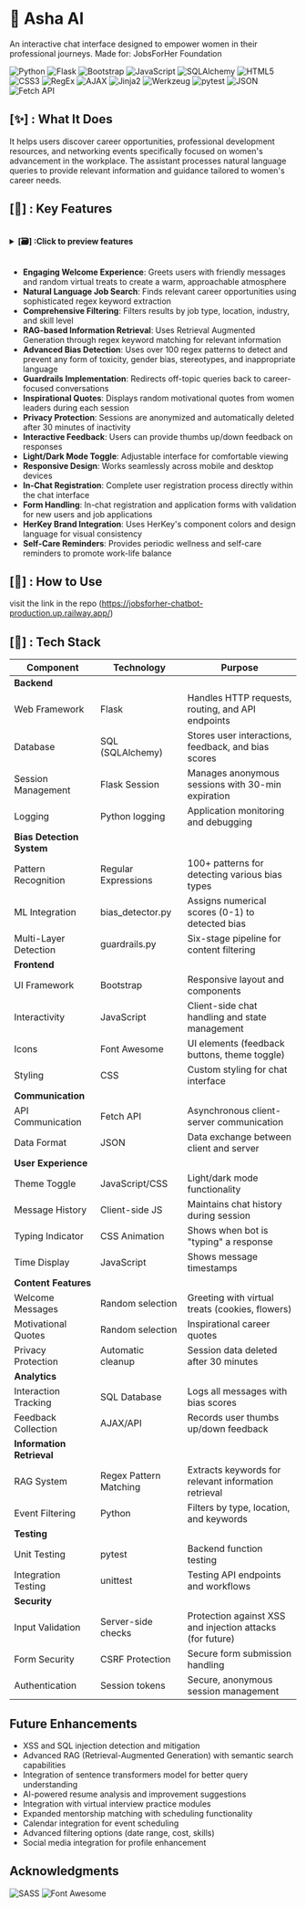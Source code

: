 # 🎴 Asha AI
An interactive chat interface designed to empower women in their professional journeys.
Made for: JobsForHer Foundation 

![Python](https://img.shields.io/badge/python-3.7+-blue.svg)
![Flask](https://img.shields.io/badge/flask-2.0.1-lightgrey.svg)
![Bootstrap](https://img.shields.io/badge/bootstrap-5.0.2-purple.svg)
![JavaScript](https://img.shields.io/badge/javascript-ES6+-yellow.svg)
![SQLAlchemy](https://img.shields.io/badge/sqlalchemy-1.4.23-red.svg)
![HTML5](https://img.shields.io/badge/html-5-orange.svg)
![CSS3](https://img.shields.io/badge/css-3-blue.svg)
![RegEx](https://img.shields.io/badge/regex-100+_patterns-brightgreen.svg)
![AJAX](https://img.shields.io/badge/ajax-asynchronous-blueviolet.svg)
![Jinja2](https://img.shields.io/badge/jinja-3.0.1-red.svg)
![Werkzeug](https://img.shields.io/badge/werkzeug-2.0.1-blue.svg)
![pytest](https://img.shields.io/badge/pytest-6.2.5-green.svg)
![JSON](https://img.shields.io/badge/json-structured_data-brightgreen.svg)
![Fetch API](https://img.shields.io/badge/fetch_api-native-orange.svg)



## [✨] : What It Does

It helps users discover career opportunities, professional development resources, and networking events specifically focused on women's advancement in the workplace. 
The assistant processes natural language queries to provide relevant information and guidance tailored to women's career needs.

## [🎯] : Key Features
<br>
<details>
<br><br><summary> <b>[🗃️] :Click to preview features </b> </summary> 
<br>
<b>Initial page:</b>
<br>
<img width ="500" src="https://github.com/user-attachments/assets/c8a3b562-aec6-4585-b8d2-4afc0c7634c2" alt="/info"/>
<br><br>
<b>Job Search</b>
<br>
<img width="500" src="https://github.com/user-attachments/assets/0ee0247a-4df4-46db-91c0-58987666f4a4" alt="/store"/>
<br><br>
<b>Hallucination Handling</b>
<br>
<img width="500" src="https://github.com/user-attachments/assets/b8f10ff9-d70e-48f7-93e4-63393abc3a89" alt="/queue"/>
<br><br>
<b>In-Chat Registration for new users</b>
<br>
<img width="500" src="https://github.com/user-attachments/assets/1d92bd58-be7b-4100-98c0-f73cd0f0e4de" alt="/queue"/>
<hr>
</details>
<br>

- **Engaging Welcome Experience**: Greets users with friendly messages and random virtual treats to create a warm, approachable atmosphere
- **Natural Language Job Search**: Finds relevant career opportunities using sophisticated regex keyword extraction
- **Comprehensive Filtering**: Filters results by job type, location, industry, and skill level
- **RAG-based Information Retrieval**: Uses Retrieval Augmented Generation through regex keyword matching for relevant information
- **Advanced Bias Detection**: Uses over 100 regex patterns to detect and prevent any form of toxicity, gender bias, stereotypes, and inappropriate language
- **Guardrails Implementation**: Redirects off-topic queries back to career-focused conversations
- **Inspirational Quotes**: Displays random motivational quotes from women leaders during each session
- **Privacy Protection**: Sessions are anonymized and automatically deleted after 30 minutes of inactivity
- **Interactive Feedback**: Users can provide thumbs up/down feedback on responses
- **Light/Dark Mode Toggle**: Adjustable interface for comfortable viewing
- **Responsive Design**: Works seamlessly across mobile and desktop devices
- **In-Chat Registration**: Complete user registration process directly within the chat interface
- **Form Handling**: In-chat registration and application forms with validation for new users and job applications
- **HerKey Brand Integration**: Uses HerKey's component colors and design language for visual consistency
- **Self-Care Reminders**: Provides periodic wellness and self-care reminders to promote work-life balance



## [🚀] : How to Use
visit the link in the repo (https://jobsforher-chatbot-production.up.railway.app/)

## [🔧] : Tech Stack

| Component | Technology | Purpose |
|-----------|------------|---------|
| **Backend** 
| Web Framework | Flask | Handles HTTP requests, routing, and API endpoints |
| Database | SQL (SQLAlchemy) | Stores user interactions, feedback, and bias scores |
| Session Management | Flask Session | Manages anonymous sessions with 30-min expiration |
| Logging | Python logging | Application monitoring and debugging |
| **Bias Detection System** |  |  |
| Pattern Recognition | Regular Expressions | 100+ patterns for detecting various bias types |
| ML Integration | bias_detector.py | Assigns numerical scores (0-1) to detected bias |
| Multi-Layer Detection | guardrails.py | Six-stage pipeline for content filtering |
| **Frontend** |  |  |
| UI Framework | Bootstrap | Responsive layout and components |
| Interactivity | JavaScript | Client-side chat handling and state management |
| Icons | Font Awesome | UI elements (feedback buttons, theme toggle) |
| Styling | CSS | Custom styling for chat interface |
| **Communication** |  |  |
| API Communication | Fetch API | Asynchronous client-server communication |
| Data Format | JSON | Data exchange between client and server |
| **User Experience** |  |  |
| Theme Toggle | JavaScript/CSS | Light/dark mode functionality |
| Message History | Client-side JS | Maintains chat history during session |
| Typing Indicator | CSS Animation | Shows when bot is "typing" a response |
| Time Display | JavaScript | Shows message timestamps |
| **Content Features** |  |  |
| Welcome Messages | Random selection | Greeting with virtual treats (cookies, flowers) |
| Motivational Quotes | Random selection | Inspirational career quotes |
| Privacy Protection | Automatic cleanup | Session data deleted after 30 minutes |
| **Analytics** |  |  |
| Interaction Tracking | SQL Database | Logs all messages with bias scores |
| Feedback Collection | AJAX/API | Records user thumbs up/down feedback |
| **Information Retrieval** |  |  |
| RAG System | Regex Pattern Matching | Extracts keywords for relevant information retrieval |
| Event Filtering | Python | Filters by type, location, and keywords |
| **Testing** |  |  |
| Unit Testing | pytest | Backend function testing |
| Integration Testing | unittest | Testing API endpoints and workflows |
| **Security** |  |  |
| Input Validation | Server-side checks | Protection against XSS and injection attacks (for future)|
| Form Security | CSRF Protection | Secure form submission handling |
| Authentication | Session tokens | Secure, anonymous session management |

## Future Enhancements
- XSS and SQL injection detection and mitigation
- Advanced RAG (Retrieval-Augmented Generation) with semantic search capabilities
- Integration of sentence transformers model for better query understanding
- AI-powered resume analysis and improvement suggestions
- Integration with virtual interview practice modules
- Expanded mentorship matching with scheduling functionality
- Calendar integration for event scheduling
- Advanced filtering options (date range, cost, skills)
- Social media integration for profile enhancement

## Acknowledgments
![SASS](https://img.shields.io/badge/sass-1.45.0-pink.svg)
![Font Awesome](https://img.shields.io/badge/font_awesome-6.0.0-green.svg)

